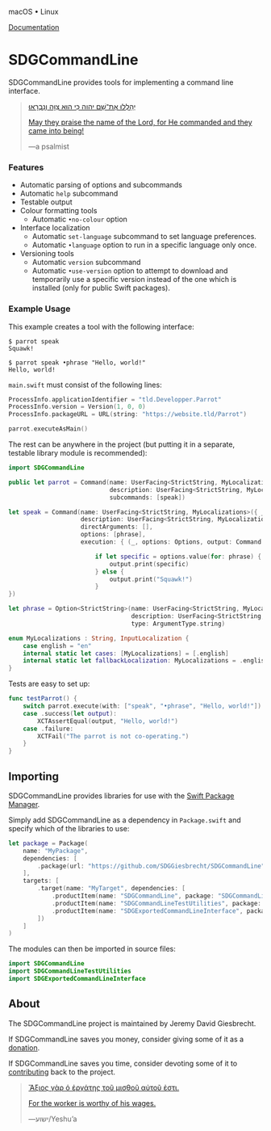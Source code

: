 <!--
 README.md

 This source file is part of the SDGCommandLine open source project.
 https://sdggiesbrecht.github.io/SDGCommandLine

 Copyright ©2017–2019 Jeremy David Giesbrecht and the SDGCommandLine project contributors.

 Soli Deo gloria.

 Licensed under the Apache Licence, Version 2.0.
 See http://www.apache.org/licenses/LICENSE-2.0 for licence information.
 -->

macOS • Linux

[Documentation](https://sdggiesbrecht.github.io/SDGCommandLine/%F0%9F%87%A8%F0%9F%87%A6EN)

# SDGCommandLine

SDGCommandLine provides tools for implementing a command line interface.

> [יְהַלְלוּ אֶת־שֵׁם יהוה כִּי הוּא צִוָּה וְנִבְרָאוּ׃](https://www.biblegateway.com/passage/?search=Psalm+148&version=WLC;NIV)
>
> [May they praise the name of the Lord, for He commanded and they came into being!](https://www.biblegateway.com/passage/?search=Psalm+148&version=WLC;NIV)
>
> ―a psalmist

### Features

- Automatic parsing of options and subcommands
- Automatic `help` subcommand
- Testable output
- Colour formatting tools
    - Automatic `•no‐colour` option
- Interface localization
    - Automatic `set‐language` subcommand to set language preferences.
    - Automatic `•language` option to run in a specific language only once.
- Versioning tools
    - Automatic `version` subcommand
    - Automatic `•use‐version` option to attempt to download and temporarily use a specific version instead of the one which is installed (only for public Swift packages).

### Example Usage

This example creates a tool with the following interface:

```shell
$ parrot speak
Squawk!

$ parrot speak •phrase "Hello, world!"
Hello, world!
```

`main.swift` must consist of the following lines:

```swift
ProcessInfo.applicationIdentifier = "tld.Developper.Parrot"
ProcessInfo.version = Version(1, 0, 0)
ProcessInfo.packageURL = URL(string: "https://website.tld/Parrot")

parrot.executeAsMain()
```

The rest can be anywhere in the project (but putting it in a separate, testable library module is recommended):

```swift
import SDGCommandLine

public let parrot = Command(name: UserFacing<StrictString, MyLocalizations>({ _ in "parrot" }),
                            description: UserFacing<StrictString, MyLocalizations>({ _ in "behaves like a parrot." }),
                            subcommands: [speak])

let speak = Command(name: UserFacing<StrictString, MyLocalizations>({ _ in "speak" }),
                    description: UserFacing<StrictString, MyLocalizations>({ _ in "speaks." }),
                    directArguments: [],
                    options: [phrase],
                    execution: { (_, options: Options, output: Command.Output) throws -> Void in

                        if let specific = options.value(for: phrase) {
                            output.print(specific)
                        } else {
                            output.print("Squawk!")
                        }
})

let phrase = Option<StrictString>(name: UserFacing<StrictString, MyLocalizations>({ _ in "phrase" }),
                                  description: UserFacing<StrictString, MyLocalizations>({ _ in "A custom phrase to speak." }),
                                  type: ArgumentType.string)

enum MyLocalizations : String, InputLocalization {
    case english = "en"
    internal static let cases: [MyLocalizations] = [.english]
    internal static let fallbackLocalization: MyLocalizations = .english
}
```

Tests are easy to set up:

```swift
func testParrot() {
    switch parrot.execute(with: ["speak", "•phrase", "Hello, world!"]) {
    case .success(let output):
        XCTAssertEqual(output, "Hello, world!")
    case .failure:
        XCTFail("The parrot is not co‐operating.")
    }
}
```

## Importing

SDGCommandLine provides libraries for use with the [Swift Package Manager](https://swift.org/package-manager/).

Simply add SDGCommandLine as a dependency in `Package.swift` and specify which of the libraries to use:

```swift
let package = Package(
    name: "MyPackage",
    dependencies: [
        .package(url: "https://github.com/SDGGiesbrecht/SDGCommandLine", from: Version(1, 2, 1)),
    ],
    targets: [
        .target(name: "MyTarget", dependencies: [
            .productItem(name: "SDGCommandLine", package: "SDGCommandLine"),
            .productItem(name: "SDGCommandLineTestUtilities", package: "SDGCommandLine"),
            .productItem(name: "SDGExportedCommandLineInterface", package: "SDGCommandLine"),
        ])
    ]
)
```

The modules can then be imported in source files:

```swift
import SDGCommandLine
import SDGCommandLineTestUtilities
import SDGExportedCommandLineInterface
```

## About

The SDGCommandLine project is maintained by Jeremy David Giesbrecht.

If SDGCommandLine saves you money, consider giving some of it as a [donation](https://paypal.me/JeremyGiesbrecht).

If SDGCommandLine saves you time, consider devoting some of it to [contributing](https://github.com/SDGGiesbrecht/SDGCommandLine) back to the project.

> [Ἄξιος γὰρ ὁ ἐργάτης τοῦ μισθοῦ αὐτοῦ ἐστι.](https://www.biblegateway.com/passage/?search=Luke+10&version=SBLGNT;NIV)
>
> [For the worker is worthy of his wages.](https://www.biblegateway.com/passage/?search=Luke+10&version=SBLGNT;NIV)
>
> ―‎ישוע/Yeshuʼa
